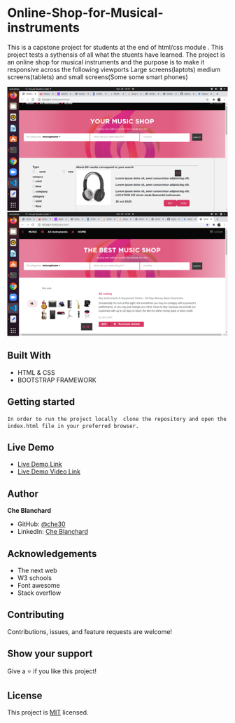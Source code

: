 # Online-Shop-for-Musical-instruments
This is a capstone project for students at the end of html/css module . This project tests a sythensis of all what the stuents have learned.
 The  project is an online shop for musical instruments and the purpose is to make it responsive across the following viewports Large screens(laptots) medium screens(tablets) and small screens(Some some smart phones)
 
![screenshot](./assets/images/shot1.png)
![screenshot](./assets/images/short2.png)

## Built With

- HTML & CSS
- BOOTSTRAP FRAMEWORK

## Getting started
    In order to run the project locally  clone the repository and open the index.html file in your preferred browser.

## Live Demo

- [Live Demo Link](https://che30.github.io/Online-Shop-for-Musical-instruments/)
- [Live Demo Video Link](https://www.loom.com/share/0b6fd477f2b14bd384d0247f866739ad)
 

## Author
**Che Blanchard**

- GitHub: [@che30](https://github.com/che30)
- LinkedIn: [Che Blanchard](https://www.linkedin.com/in/che-nsoh-9455271b0/)


## Acknowledgements
- The next web
- W3 schools
- Font awesome
- Stack overflow

##  Contributing

Contributions, issues, and feature requests are welcome!

## Show your support

Give a ⭐️ if you like this project!

## License

This project is [MIT](./LICENSE.txt) licensed.